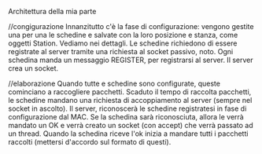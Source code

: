 Architettura della mia parte


//congigurazione
Innanzitutto c'è la fase di configurazione: vengono gestite una per una le schedine e salvate con la loro posizione e stanza, come oggetti Station. Vediamo nei dettagli.
Le schedine richiedono di essere registrate al server tramite una richiesta al socket passivo, noto.
Ogni schedina manda un messaggio REGISTER, per registrarsi al server. Il server crea un socket.



//elaborazione
Quando tutte e schedine sono configurate, queste cominciano a raccogliere pacchetti.
Scaduto il tempo di raccolta pacchetti, le schedine mandano una richiesta di accoppiamento al server (sempre nel socket in ascolto).
Il server, riconoscerà le schedine registratesi in fase di configurazione dal MAC. Se la schedina sarà riconosciuta, allora le verrà mandato un OK e verrà creato un socket (con accept) che verrà passato ad un thread.
Quando la schedina riceve l'ok inizia a mandare tutti i pacchetti raccolti (mettersi d'accordo sul formato di questi).
